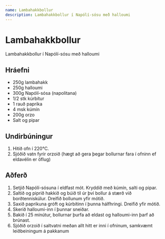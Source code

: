 ```yaml
---
name: Lambahakkbollur
description: Lambahakkbollur í Napólí-sósu með halloumi
---
```


# Lambahakkbollur

Lambahakkbollur í Napólí-sósu með halloumi

## Hráefni

- 250g lambahakk
- 250g halloumi
- 300g Napólí-sósa (napolitana)
- 1/2 stk kúrbítur
- 1 rauð paprika
- 4 msk kúmín
- 200g orzo
- Salt og pipar

## Undirbúningur

1. Hitið ofn í 220°C.
1. Sjóðið vatn fyrir orzoið (hægt að gera þegar bollurnar fara í ofninn ef eldavélin er öflug)

## Aðferð

1. Setjið Napólí-sósuna í eldfast mót. Kryddið með kúmín, salti og pipar.
2. Saltið og piprið hakkið og búið til úr því bollur á stærð við borðtenniskúlur. Dreifið bollunum yfir mótið.
3. Saxið paprikuna gróft og kúrbítinn í þunna hálfhringi. Dreifið yfir mótið.
4. Skerið halloumi-inn í þunnar sneiðar.
5. Bakið í 25 mínútur, bollurnar þurfa að eldast og halloumi-inn þarf að brúnast.
6. Sjóðið orzoið í saltvatni meðan allt hitt er inni í ofninum, samkvæmt leiðbeiningum á pakkanum
